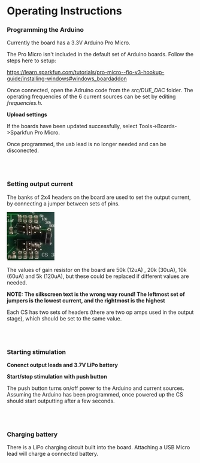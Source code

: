 # Operating Instructions

### Programming the Arduino
Currently the board has a 3.3V Arduino Pro Micro.

The Pro Micro isn't included in the default set of Arduino boards. Follow the steps here to setup:

https://learn.sparkfun.com/tutorials/pro-micro--fio-v3-hookup-guide/installing-windows#windows_boardaddon

Once connected, open the Adruino code from the _src/DUE_DAC_ folder. The operating frequencies of the 6 current sources can be set by editing _frequencies.h_.

**Upload settings**

If the boards have been updated successfully, select Tools->Boards->Sparkfun Pro Micro.

Once programmed, the usb lead is no longer needed and can be disconected.

<br><br>

### Setting output current
The banks of 2x4 headers on the board are used to set the output current, by connecting a jumper between sets of pins.

![HEADERS](https://github.com/EIT-team/Parallel_CS_Altium/blob/master/doc/images/output-jumper.jpg)

The values of gain resistor on the board are 50k (12uA) , 20k (30uA), 10k (60uA) and 5k (120uA), but these could be replaced if different values are needed. 

**NOTE: The silkscreen text is the wrong way round! The leftmost set of jumpers is the lowest current, and the rightmost is the highest**

Each CS has two sets of headers (there are two op amps used in the output stage), which should be set to the same value.

<br><br>

### Starting stimulation

**Conenct output leads and 3.7V LiPo battery**

**Start/stop stimulation with push button**

The push button turns on/off power to the Arduino and current sources. Assuming the Arduino has been programmed, once powered up the CS should start outputting after a few seconds.

<br><br>

### Charging battery
There is a LiPo charging circuit built into the board. Attaching a USB Micro lead will charge a connected battery.
